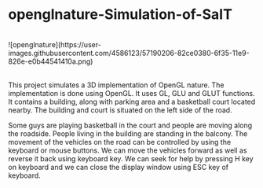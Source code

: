 # openglnature-Simulation-of-SaIT
</br>
![openglnature](https://user-images.githubusercontent.com/4586123/57190206-82ce0380-6f35-11e9-826e-e0b44541410a.png)
</br>
</br>

This project simulates a 3D implementation of OpenGL nature. The implementation is done using OpenGL. It
uses GL, GLU and GLUT functions. It contains a building, along with parking area and a basketball court
located nearby. The building and court is situated on the left side of the road.
</br>

Some guys are playing basketball in the court and people are moving along the roadside.
People living in the building are standing in the balcony. The movement of the vehicles on the road can be
controlled by using the keyboard or mouse buttons. We can move the vehicles forward as well as reverse it
back using keyboard key. We can seek for help by pressing H key on keyboard and we can close the display
window using ESC key of keyboard.
